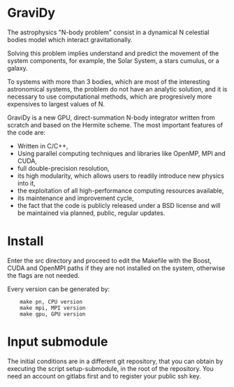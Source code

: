 GraviDy
=======

The astrophysics "N-body problem" consist in a dynamical
N celestial bodies model which interact gravitationally.

Solving this problem implies understand and predict
the movement of the system components, for example,
the Solar System, a stars cumulus, or a galaxy.

To systems with more than 3 bodies,
which are most of the interesting astronomical systems,
the problem do not have an analytic solution,
and it is necessary to use computational methods,
which are progresively more expensives to largest values of N.

GraviDy is a new GPU,
direct-summation N-body integrator written from scratch and based on the
Hermite scheme. The most important features of the code are:

 * Written in C/C++,
 * Using parallel computing techniques and libraries like OpenMP, MPI and CUDA,
 * full double-precision resolution,
 * its high modularity, which allows users to readily introduce new physics into it,
 * the exploitation of all high-performance computing resources available,
 * its maintenance and improvement cycle,
 * the fact that the code is publicly released under a BSD license and will be maintained via planned, public, regular updates.

Install
=======

Enter the src directory and proceed to edit the Makefile with the Boost, CUDA and OpenMPI paths if they are not installed on the system, otherwise the flags are not needed.

Every version can be generated by:

        make pn, CPU version
        make mpi, MPI version
        make gpu, GPU version


Input submodule
=======

The initial conditions are in a different git repository, that you can obtain by executing the script setup-submodule, in the root of the repository. You need an account on gitlabs first and to register your public ssh key.

